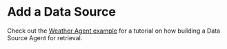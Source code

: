 # Add a Data Source

Check out the [Weather Agent example](../examples/create-a-weather-agent-w-function-calling.md) for a tutorial on how building a Data Source Agent for retrieval.

<figure><img src="../../.gitbook/assets/WIP.png" alt=""><figcaption></figcaption></figure>
